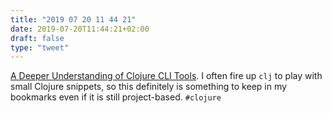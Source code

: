 ```yaml
---
title: "2019 07 20 11 44 21"
date: 2019-07-20T11:44:21+02:00
draft: false
type: "tweet"
---
```

[A Deeper Understanding of Clojure CLI Tools](http://jr0cket.co.uk/2019/07/a-deeper-understanding-of-Clojure-CLI-tools.html). I often fire up `clj` to play with small Clojure snippets, so this definitely is something to keep in my bookmarks even if it is still project-based. `#clojure`
